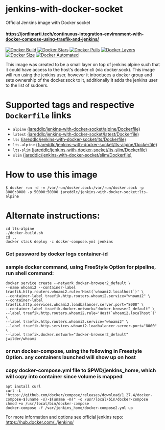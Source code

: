 # jenkins-with-docker-socket
Official Jenkins image with Docker socket
#### https://jordimarti.tech/continuous-integration-environment-with-docker-compose-using-traefik-and-jenkins/

[![Docker Build](https://img.shields.io/docker/build/jareddlc/jenkins-with-docker-socket.svg)](https://hub.docker.com/r/jareddlc/jenkins-with-docker-socket/)
[![Docker Stars](https://img.shields.io/docker/stars/jareddlc/jenkins-with-docker-socket.svg)](https://hub.docker.com/r/jareddlc/jenkins-with-docker-socket/)
[![Docker Pulls](https://img.shields.io/docker/pulls/jareddlc/jenkins-with-docker-socket.svg)](https://hub.docker.com/r/jareddlc/jenkins-with-docker-socket/)
[![Docker Layers](https://shields.beevelop.com/docker/image/layers/jareddlc/jenkins-with-docker-socket/latest.svg)](https://hub.docker.com/r/jareddlc/jenkins-with-docker-socket/)
[![Docker Size](https://shields.beevelop.com/docker/image/image-size/jareddlc/jenkins-with-docker-socket/latest.svg)](https://hub.docker.com/r/jareddlc/jenkins-with-docker-socket/)
[![Docker Automated](https://img.shields.io/docker/automated/jareddlc/jenkins-with-docker-socket.svg)](https://hub.docker.com/r/jareddlc/jenkins-with-docker-socket/)


This image was created to be a small layer on top of jenkins:alpine such that it could have access to the host's docker cli (via docker.sock). This image will run using the jenkins user, however it introduces a docker group and sets ownership of the docker.sock to it, additionally it adds the jenkins user to the list of sudoers.

# Supported tags and respective `Dockerfile` links

* `alpine` [(jareddlc/jenkins-with-docker-socket/alpine/Dockerfile)](https://github.com/jareddlc/jenkins-with-docker-socket/blob/master/alpine/Dockerfile)
* `latest` [(jareddlc/jenkins-with-docker-socket/latest/Dockerfile)](https://github.com/jareddlc/jenkins-with-docker-socket/blob/master/latest/Dockerfile)
* `lts` [(jareddlc/jenkins-with-docker-socket/lts/Dockerfile)](https://github.com/jareddlc/jenkins-with-docker-socket/blob/master/lts/Dockerfile)
* `lts-alpine` [((jareddlc/jenkins-with-docker-socket/lts-alpine/Dockerfile)](https://github.com/jareddlc/jenkins-with-docker-socket/blob/master/lts-alpine/Dockerfile)
* `lts-slim` [(jareddlc/jenkins-with-docker-socket/lts-slim/Dockerfile)](https://github.com/jareddlc/jenkins-with-docker-socket/blob/master/lts-slim/Dockerfile)
* `slim` [(jareddlc/jenkins-with-docker-socket/slim/Dockerfile)](https://github.com/jareddlc/jenkins-with-docker-socket/blob/master/slim/Dockerfile)

# How to use this image

`$ docker run -d -v /var/run/docker.sock:/var/run/docker.sock -p 8080:8080 -p 50000:50000 jareddlc/jenkins-with-docker-socket:lts-alpine`

# Alternate instructions:
``` 
cd lts-alpine
./docker-build.sh
cd ..
docker stack deploy -c docker-compose.yml jenkins

```
### Get password by docker logs container-id

### sample docker command, using FreeStyle Option for pipeline, run shell command:
```
docker service create --network docker-browser2_default \
--name whoami2 --container-label traefik.http.routers.whoami2.rule='Host(`whoami2.localhost`)' \
--container-label traefik.http.routers.whoami2.service="whoami2" \
--container-label traefik.http.services.whoami2.loadbalancer.server.port="8000" \
--container-label traefik.docker.network="docker-browser2_default" \
--label traefik.http.routers.whoami2.rule='Host(`whoami2.localhost`)' \
--label traefik.http.routers.whoami2.service="whoami2" \
--label traefik.http.services.whoami2.loadbalancer.server.port="8000" \
--label traefik.docker.network="docker-browser2_default" jwilder/whoami
```

### or run docker-compose, using the following in Freestyle Option. any containers launched will show up on host
### copy docker-compose.yml file to $PWD/jenkins_home, which will copy into container since volume is mapped
```
apt install curl
curl -L "https://github.com/docker/compose/releases/download/1.27.4/docker-compose-$(uname -s)-$(uname -m)" -o /usr/local/bin/docker-compose
chmod +x /usr/local/bin/docker-compose
docker-compose -f /var/jenkins_home/docker-compose2.yml up
```

For more information and options see official jenkins repo: https://hub.docker.com/_/jenkins/
